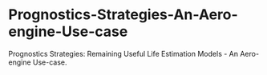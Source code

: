 # Prognostics-Strategies-An-Aero-engine-Use-case
Prognostics Strategies: Remaining Useful Life Estimation Models - An Aero-engine Use-case.
